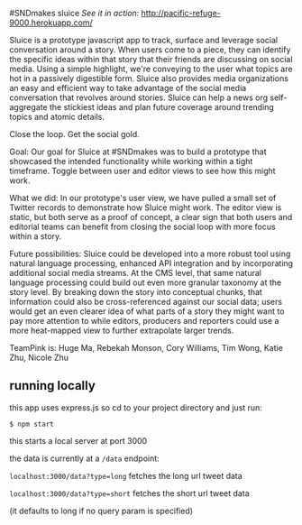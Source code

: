 #SNDmakes sluice
*See it in action:* http://pacific-refuge-9000.herokuapp.com/

Sluice is a prototype javascript app to track, surface and leverage social conversation around a story. When users come to a piece, they can identify the specific ideas within that story that their friends are discussing on social media. Using a simple highlight, we're conveying to the user what topics are hot in a passively digestible form. Sluice also provides media organizations an easy and efficient way to take advantage of the social media conversation that revolves around stories. Sluice can help a news org self-aggregate the stickiest ideas and plan future coverage around trending topics and atomic details.

Close the loop. Get the social gold.

Goal: Our goal for Sluice at #SNDmakes was to build a prototype that showcased the intended functionality while working within a tight timeframe. Toggle between user and editor views to see how this might work.

What we did: In our prototype's user view, we have pulled a small set of Twitter records to demonstrate how Sluice might work. The editor view is static, but both serve as a proof of concept, a clear sign that both users and editorial teams can benefit from closing the social loop with more focus within a story.

Future possibilities: Sluice could be developed into a more robust tool using natural language processing, enhanced API integration and by incorporating additional social media streams. At the CMS level, that same natural language processing could build out even more granular taxonomy at the story level. By breaking down the story into conceptual chunks, that information could also be cross-referenced against our social data; users would get an even clearer idea of what parts of a story they might want to pay more attention to while editors, producers and reporters could use a more heat-mapped view to further extrapolate larger trends. 

TeamPink is: Huge Ma, Rebekah Monson, Cory Williams, Tim Wong, Katie Zhu, Nicole Zhu

## running locally

this app uses express.js so cd to your project directory and just run:

```
$ npm start
```

this starts a local server at port 3000

the data is currently at a `/data` endpoint:

`localhost:3000/data?type=long` fetches the long url tweet data

`localhost:3000/data?type=short` fetches the short url tweet data

(it defaults to long if no query param is specified)

